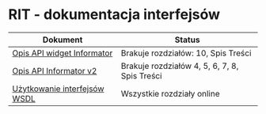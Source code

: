 # RIT - dokumentacja interfejsów

Dokument | Status
--- | ---
[Opis API widget Informator](rest-v1.md) | Brakuje rozdziałów: 10, Spis Treści
[Opis API Informator v2](rest-v2.md) | Brakuje rozdziałów 4, 5, 6, 7, 8, Spis Treści
[Użytkowanie interfejsów WSDL](webservices.md) | Wszystkie rozdziały online
